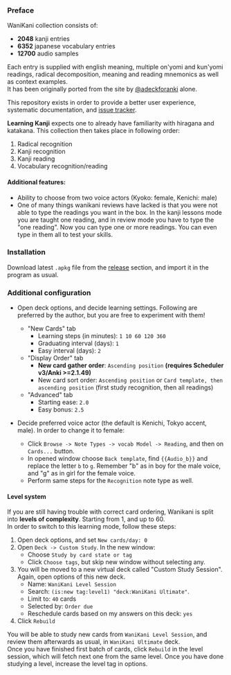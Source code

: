 ### Preface
WaniKani collection consists of:
- **2048** kanji entries
- **6352** japanese vocabulary entries
- **12700** audio samples

Each entry is supplied with english meaning, multiple on'yomi and kun'yomi readings, radical decomposition, meaning and reading mnemonics
as well as context examples.  
It has been originally ported from the site by 
[@adeckforanki](https://www.reddit.com/user/adeckforanki/) alone.

This repository exists in order to provide a better user experience, systematic documentation,
and [issue tracker](https://github.com/FredericaBernkastel/WaniKani/issues).

**Learning Kanji** expects one to already have familiarity with hiragana and katakana. 
This collection then takes place in following order:
1. Radical recognition
1. Kanji recognition
1. Kanji reading
1. Vocabulary recognition/reading

#### Additional features:
- Ability to choose from two voice actors (Kyoko: female, Kenichi: male)
- One of many things wanikani reviews have lacked is that you were not able to type the 
  readings you want in the box. In the kanji lessons mode you are taught one reading,
  and in review mode you have to type the "one reading". 
  Now you can type one or more readings. You can even type in them all to test your skills.
  
### Installation
Download latest `.apkg` file from the [release](https://github.com/FredericaBernkastel/WaniKani/releases) section, and import it in the program as usual.

### Additional configuration
- Open deck options, and decide learning settings. Following are preferred by the author,
  but you are free to experiment with them!
  - "New Cards" tab
    - Learning steps (in minutes): `1 10 60 120 360`
    - Graduating interval (days): `1`
    - Easy interval (days): `2`
  - "Display Order" tab
    - **New card gather order**: `Ascending position` **(requires Scheduler v3/Anki >=2.1.49)**
    - New card sort order: `Ascending position` or `Card template, then ascending position` (first study recognition, then all readings)
  - "Advanced" tab
    - Starting ease: `2.0`
    - Easy bonus: `2.5`
    
- Decide preferred voice actor (the default is Kenichi, Tokyo accent, male). 
  In order to change it to female:
  - Click `Browse -> Note Types -> vocab Model -> Reading`, and then on `Cards...` button.
  - In opened window choose `Back template`, find `{{Audio_b}}` and replace the 
    letter `b` to `g`. Remember "b" as in boy for the male voice, and "g" as in girl for 
    the female voice.
  - Perform same steps for the `Recognition` note type as well.

#### Level system
If you are still having trouble with correct card ordering, Wanikani is split into **levels of complexity**. Starting from 1, and up to 60.  
In order to switch to this learning mode, follow these steps:
1. Open deck options, and set `New cards/day: 0`
1. Open `Deck -> Custom Study`. In the new window:
    - Choose `Study by card state or tag`
    - Click `Choose tags`, but skip new window without selecting any.
1. You will be moved to a new virtual deck called "Custom Study Session". Again, open options of this new deck.
    - Name: `WaniKani Level Session`
    - Search: `(is:new tag:level1) "deck:WaniKani Ultimate"`.
    - Limit to: `40` cards
    - Selected by: `Order due`
    - Reschedule cards based on my answers on this deck: `yes`
1. Click `Rebuild`

You will be able to study new cards from `WaniKani Level Session`, and review them afterwards as usual, in `WaniKani Ultimate` deck.  
Once you have finished first batch of cards, click `Rebuild` in the level session, which will fetch next one from the same level. Once you have done studying a level, increase the level tag in options.
